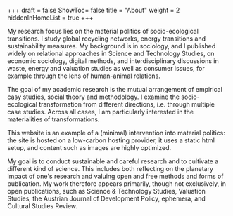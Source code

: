 +++
draft = false
ShowToc= false
title = "About"
weight = 2
hiddenInHomeList = true
+++

My research focus lies on the material politics of socio-ecological transitions. I study global recycling networks, energy transitions and sustainability measures. My background is in sociology, and I published widely on relational approaches in Science and Technology Studies, on economic sociology, digital methods, and interdisciplinary discussions in waste, energy and valuation studies as well as consumer issues, for example through the lens of human-animal relations.

<!--more-->

The goal of my academic research is the mutual arrangement of empirical casy studies, social theory and methodology. I examine the socio-ecological transformation from different directions, i.e. through multiple case studies. Across all cases, I am particularly interested in the materialities of transformations.

This website is an example of a (minimal) intervention into material politics: the site is hosted on a low-carbon hosting provider, it uses a static html setup, and content such as images are highly optimized.

My goal is to conduct sustainable and careful research and to cultivate a different kind of science. This includes both reflecting on the planetary impact of one's research and valuing open and free methods and forms of publication. My work therefore appears primarily, though not exclusively, in open publications, such as Science & Technology Studies, Valuation Studies, the Austrian Journal of Development Policy, ephemera, and Cultural Studies Review.